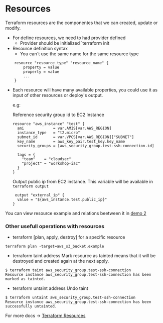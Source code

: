 # Resources

Terraform resources are the componentes that we can created, update or modify.

* For define resources, we need to had provider defined
  * Provider should be initialized `terraform init
* Resource definition syntax
  * You can`t use the same name for the same resource type
````
    resource "resource_type" "resource_name" {
        property = value
        property = value
        ...
    }
````
* Each resource will have many available properties, you could use it as input of other resources or deploy's output.

   e.g:
    
     Reference security group id to EC2 Instance
     ````
     resource "aws_instance" "test" {
       ami             = var.AMIS[var.AWS_REGION]
       instance_type   = "t2.micro"
       subnet_id       = var.VPCS[var.AWS_REGION]["SUBNET"]
       key_name        = aws_key_pair.test_key.key_name
       security_groups = [aws_security_group.test-ssh-connection.id]

       tags = {
         "team"    = "cloudsec"
         "project" = "workshop-iac"
       }
     }
     ````
     
     Output public ip from EC2 instance. This variable will be available in `terraform output`
     ````
      output "external_ip" {
       value = "${aws_instance.test.public_ip}"
     }
     ````

You can view resource example and relations beetween it in <a href="https://github.com/lpcalisi/cloudsec-workshop-iac/tree/master/terraform/2_instance_with_sg">demo 2</a>

### Other usefull operations with resources
* terraform [plan, apply, destroy] for a specific resource
````
terraform plan -target=aws_s3_bucket.example
````

* terraform taint address
Mark resource as tainted means that it will be destroyed and created again at the next apply. 
````
$ terraform taint aws_security_group.test-ssh-connection
Resource instance aws_security_group.test-ssh-connection has been marked as tainted.
````

* terraform untaint address
Undo taint
````
$ terraform untaint aws_security_group.test-ssh-connection
Resource instance aws_security_group.test-ssh-connection has been successfully untainted.
````


For more docs -> <a href="https://www.terraform.io/docs/configuration/resources.html"> Terraform Resources </a>

